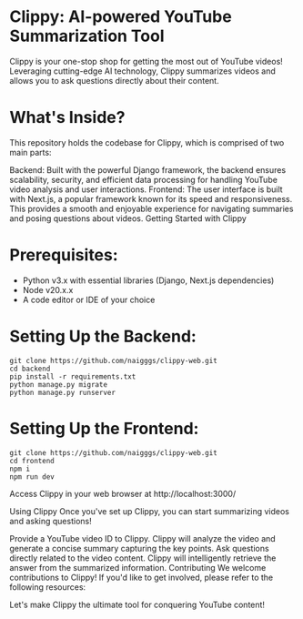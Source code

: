 # Clippy: AI-powered YouTube Summarization Tool
Clippy is your one-stop shop for getting the most out of YouTube videos!  Leveraging cutting-edge AI technology, Clippy summarizes videos and allows you to ask questions directly about their content.

# What's Inside?
This repository holds the codebase for Clippy, which is comprised of two main parts:

Backend: Built with the powerful Django framework, the backend ensures scalability, security, and efficient data processing for handling YouTube video analysis and user interactions.
Frontend: The user interface is built with Next.js, a popular framework known for its speed and responsiveness. This provides a smooth and enjoyable experience for navigating summaries and posing questions about videos.
Getting Started with Clippy

# Prerequisites:

- Python v3.x with essential libraries (Django, Next.js dependencies)
- Node v20.x.x
- A code editor or IDE of your choice

# Setting Up the Backend:
```
git clone https://github.com/naigggs/clippy-web.git
cd backend
pip install -r requirements.txt
python manage.py migrate
python manage.py runserver
```
# Setting Up the Frontend:

```
git clone https://github.com/naigggs/clippy-web.git
cd frontend
npm i
npm run dev
```
Access Clippy in your web browser at http://localhost:3000/

Using Clippy
Once you've set up Clippy, you can start summarizing videos and asking questions!

Provide a YouTube video ID to Clippy.
Clippy will analyze the video and generate a concise summary capturing the key points.
Ask questions directly related to the video content. Clippy will intelligently retrieve the answer from the summarized information.
Contributing
We welcome contributions to Clippy!  If you'd like to get involved, please refer to the following resources:

Let's make Clippy the ultimate tool for conquering YouTube content!

